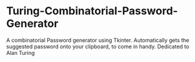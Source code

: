 # Turing-Combinatorial-Password-Generator
A combinatorial Password generator using Tkinter. Automatically gets the suggested password onto your clipboard, to come in handy. Dedicated to Alan Turing
